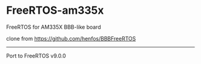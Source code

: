 FreeRTOS-am335x
===========

FreeRTOS for AM335X BBB-like board

clone from https://github.com/henfos/BBBFreeRTOS

----------------------

Port to FreeRTOS v9.0.0

